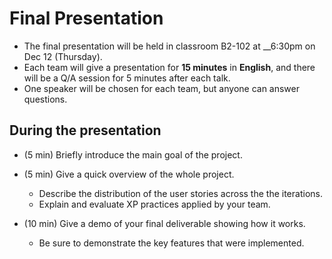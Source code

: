 Final Presentation
==================

- The final presentation will be held in classroom B2-102 at __6:30pm on Dec 12 (Thursday).
- Each team will give a presentation for __15 minutes__ in __English__, and there will be a Q/A session for 5 minutes after each talk.
- One speaker will be chosen for each team, but anyone can answer questions.
 
During the presentation
-----------------------

 - (5 min) Briefly introduce the main goal of the project.
   
 - (5 min) Give a quick overview of the whole project.
   - Describe the distribution of the user stories across the the iterations.
   - Explain and evaluate XP practices applied by your team.

 - (10 min) Give a demo of your final deliverable showing how it works.
   - Be sure to demonstrate the key features that were implemented.

